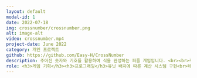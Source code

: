 ```yaml
---
layout: default
modal-id: 1
date: 2022-07-18
img: crossnumber/crossnumber.png
alt: image-alt
video: crossnumber.mp4
project-date: June 2022
category: 개인 프로젝트
github: https://github.com/Easy-H/CrossNumber
description: 주어진 숫자와 기호를 활용하여 식을 완성하는 퍼즐 게임입니다. <br><br>주어진 숫자와 기호를 통해 완성된 식을 유추하고, 숫자와 기호를 드래그 & 드롭을 하여 식을 완성합니다.<br><br>올바른 식을 유추하는 과정에서 암산 능력과 추론 능력을 향상할 수 있으며, 다양한 구조의 식을 완성하는 과정에서 올바른 수학적 사고능력을 기를 수 있습니다.
role: <h3>게임 기획</h3><h3>프로그래밍</h3>유닛 배치에 따른 계산 시스템 구현<br>테마 시스템 구현<br>UI 애니메이션 구현
---
```


